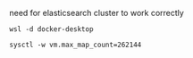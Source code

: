 need for elasticsearch cluster to work correctly

`wsl -d docker-desktop`

`sysctl -w vm.max_map_count=262144`
